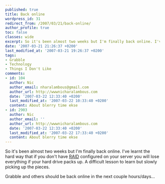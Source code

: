 ```yaml
---
published: true
title: Back online
wordpress_id: 31
redirect_from: /2007/03/21/back-online/
author_profile: true
toc: false
classes: wide
excerpt: So it's been almost two weeks but I'm finally back online. I've learnt the hard way that if you don't have RAID configured on your server you will lose everything if your hard drive packs up.
date: '2007-03-21 21:26:37 +0200'
last_modified_at: '2007-03-21 19:26:37 +0200'
tags:
- Grabble
- Technology
- Things I Don't Like
comments:
- id: 104
  author: Nic
  author_email: nharalambous@gmail.com
  author_url: http://wwwnicharalambous.com
  date: '2007-03-22 12:33:40 +0200'
  last_modified_at: '2007-03-22 10:33:40 +0200'
  content: About blerry time ekse
- id: 2903
  author: Nic
  author_email: ''
  author_url: http://wwwnicharalambous.com
  date: '2007-03-22 12:33:40 +0200'
  last_modified_at: '2007-03-22 17:33:40 +0200'
  content: About blerry time ekse
---
```

So it's been almost two weeks but I'm finally back online. I've learnt the hard way that if you don't have <a href="http://www.orafaq.com/glossary/faqglosr.htm">RAID</a> configured on your server you will lose everything if your hard drive packs up. A difficult lesson to learn but slowly picking up the pieces.

Grabble and others should be back online in the next couple hours/days...
